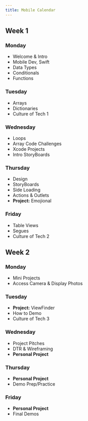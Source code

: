 ```yaml
---
title: Mobile Calendar
---
```


<section class="week-card">
    <h2>Week 1</h2>
    <section class="day-cards">
      <article class="day-card">
        <h3>Monday</h3>
        <ul>
          <li>Welcome & Intro</li>
          <li>Mobile Dev, Swift</li>
          <li>Data Types</li>
          <li>Conditionals</li>
          <li>Functions</li>
        </ul>
      </article>
        <article class="day-card">
        <h3>Tuesday</h3>
        <ul>
          <li>Arrays</li>
          <li>Dictionaries</li>
          <li>Culture of Tech 1</li>
        </ul>
      </article>
        <article class="day-card">
        <h3>Wednesday</h3>
        <ul>
          <li>Loops</li>
          <li>Array Code Challenges</li>
          <li>Xcode Projects</li>
          <li>Intro StoryBoards</li>
        </ul>
      </article>
        <article class="day-card">
        <h3>Thursday</h3>
        <ul>
          <li>Design</li>
          <li>StoryBoards</li>
          <li>Side Loading</li>
          <li>Actions & Outlets</li>
          <li><strong>Project:</strong> Emojional</li>
        </ul>
      </article>
        <article class="day-card">
        <h3>Friday</h3>
        <ul>
          <li>Table Views</li>
          <li>Segues</li>
          <li>Culture of Tech 2</li>
        </ul>
      </article>
    </section>
  </section>

  <section class="week-card">
    <h2>Week 2</h2>
      <section class="day-cards">
        <article class="day-card">
        <h3>Monday</h3>
        <ul>
          <li>Mini Projects</li>
          <li>Access Camera & Display Photos</li>
        </ul>
      </article>
        <article class="day-card">
        <h3>Tuesday</h3>
        <ul>
          <li><strong>Project:</strong> ViewFinder</li>
          <li>How to Demo</li>
          <li>Culture of Tech 3</li>
        </ul>
      </article>
        <article class="day-card">
        <h3>Wednesday</h3>
        <ul>
          <li>Project Pitches</li>
          <li>DTR & Wireframing</li>
          <li><strong>Personal Project</strong></li>
        </ul>
      </article>
        <article class="day-card">
        <h3>Thursday</h3>
        <ul>
          <li><strong>Personal Project</strong></li>
          <li>Demo Prep/Practice</li>
        </ul>
      </article>
        <article class="day-card">
        <h3>Friday</h3>
        <ul>
          <li><strong>Personal Project</strong></li>
          <li>Final Demos</li>
        </ul>
      </article>
    </section>
  </section>
